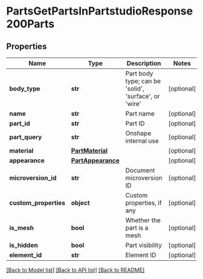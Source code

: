 # PartsGetPartsInPartstudioResponse200Parts

## Properties
Name | Type | Description | Notes
------------ | ------------- | ------------- | -------------
**body_type** | **str** | Part body type; can be &#39;solid&#39;, &#39;surface&#39;, or &#39;wire&#39; | [optional] 
**name** | **str** | Part name | [optional] 
**part_id** | **str** | Part ID | [optional] 
**part_query** | **str** | Onshape internal use | [optional] 
**material** | [**PartMaterial**](PartMaterial.md) |  | [optional] 
**appearance** | [**PartAppearance**](PartAppearance.md) |  | [optional] 
**microversion_id** | **str** | Document microversion ID | [optional] 
**custom_properties** | **object** | Custom properties, if any | [optional] 
**is_mesh** | **bool** | Whether the part is a mesh | [optional] 
**is_hidden** | **bool** | Part visibility | [optional] 
**element_id** | **str** | Element ID | [optional] 

[[Back to Model list]](../README.md#documentation-for-models) [[Back to API list]](../README.md#documentation-for-api-endpoints) [[Back to README]](../README.md)



